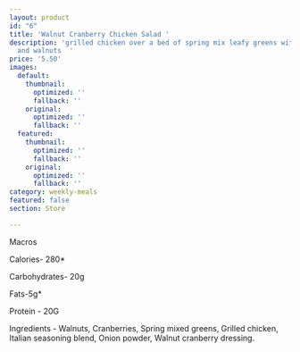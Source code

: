 ```yaml
---
layout: product
id: "6"
title: 'Walnut Cranberry Chicken Salad '
description: 'grilled chicken over a bed of spring mix leafy greens with dried cranberries
  and walnuts  '
price: '5.50'
images:
  default:
    thumbnail:
      optimized: ''
      fallback: ''
    original:
      optimized: ''
      fallback: ''
  featured:
    thumbnail:
      optimized: ''
      fallback: ''
    original:
      optimized: ''
      fallback: ''
category: weekly-meals
featured: false
section: Store

---
```

Macros

Calories- 280*

Carbohydrates- 20g

Fats-5g*

Protein - 20G

Ingredients - Walnuts, Cranberries, Spring mixed greens, Grilled chicken, Italian seasoning blend, Onion powder, Walnut cranberry dressing.